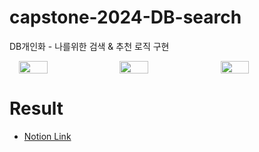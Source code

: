 # capstone-2024-DB-search
DB개인화 - 나를위한 검색 &amp; 추천 로직 구현

<div style="display: flex; align-items: flex-start; justify-content: center; gap: 10px;">
  <img src="https://github.com/SWproject-syu/capstone-2024-DB-search/assets/23623248/fee54658-40bc-45fa-b240-17700a77e9d4" width="30%" />
  <img src="https://github.com/SWproject-syu/capstone-2024-DB-search/assets/23623248/57639caf-a995-49e9-a5d7-083f5ae7205a" width="30%" />
  <img src="https://github.com/SWproject-syu/capstone-2024-DB-search/assets/23623248/8b2c050c-69dc-4638-8102-b792bfa30f43" width="30%" />
</div>



  


# Result
- [Notion Link](https://www.notion.so/minsekim1/DB-47a6af268ef742f5a498df3948759e40?pvs=4)
